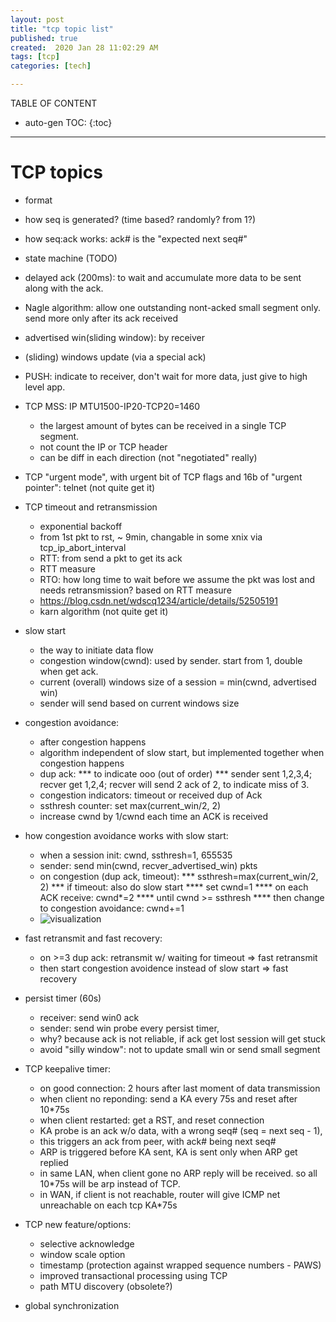 ```yaml
---
layout: post
title: "tcp topic list"
published: true
created:  2020 Jan 28 11:02:29 AM
tags: [tcp]
categories: [tech]

---
```


TABLE OF CONTENT

* auto-gen TOC:
{:toc}

- - -


# TCP topics

* format
* how seq is generated? (time based? randomly? from 1?)
* how seq:ack works: ack# is the "expected next seq#"
* state machine (TODO)
* delayed ack (200ms): to wait and accumulate more data to be sent along with the ack.
* Nagle algorithm: allow one outstanding nont-acked small segment only. send more only after its ack received
* advertised win(sliding window): by receiver
* (sliding) windows update (via a special ack)
* PUSH: indicate to receiver, don't wait for more data, just give to high level app.
* TCP MSS: IP MTU1500-IP20-TCP20=1460
    - the largest amount of bytes can be received in a single TCP segment. 
    - not count the IP or TCP header
    - can be diff in each direction (not "negotiated" really)
* TCP "urgent mode", with urgent bit of TCP flags and 16b of "urgent pointer": telnet (not quite get it)

* TCP timeout and retransmission
  - exponential backoff
  - from 1st pkt to rst, ~ 9min, changable in some xnix via tcp_ip_abort_interval
  - RTT: from send a pkt to get its ack
  - RTT measure
  - RTO: how long time to wait before we assume the pkt was lost and needs retransmission? based on RTT measure
  - https://blog.csdn.net/wdscq1234/article/details/52505191
  - karn algorithm (not quite get it)

* slow start
    - the way to initiate data flow
    - congestion window(cwnd): used by sender. start from 1, double when get ack. 
    - current (overall) windows size of a session = min(cwnd, advertised win)
    - sender will send based on current windows size

* congestion avoidance:
  - after congestion happens
  - algorithm independent of slow start, but implemented together when congestion happens
  - dup ack: 
    *** to indicate ooo (out of order)
    *** sender sent 1,2,3,4; recver get 1,2,4; recver will send 2 ack of 2, to indicate miss of 3.
  - congestion indicators: timeout or received dup of Ack
  - ssthresh counter: set max(current_win/2, 2)
  - increase cwnd by 1/cwnd each time an ACK is received

* how congestion avoidance works with slow start:
  - when a session init: cwnd, ssthresh=1, 655535
  - sender: send min(cwnd, recver_advertised_win) pkts
  - on congestion (dup ack, timeout): 
    *** ssthresh=max(current_win/2, 2)
    *** if timeout: also do slow start
        **** set cwnd=1
        **** on each ACK receive: cwnd*=2
        **** until cwnd >= ssthresh
        **** then change to congestion avoidance: cwnd+=1
  - ![visualization](https://user-images.githubusercontent.com/2038044/73123679-4e392680-3f60-11ea-8a14-52e48e6368f5.png)

* fast retransmit and fast recovery:
  - on >=3 dup ack: retransmit w/ waiting for timeout     => fast retransmit
  - then start congestion avoidence instead of slow start => fast recovery

* persist timer (60s)
  - receiver: send win0 ack
  - sender: send win probe every persist timer, 
  - why? because ack is not reliable, if ack get lost session will get stuck
  - avoid "silly window": not to update small win or send small segment

* TCP keepalive timer:
  - on good connection: 2 hours after last moment of data transmission
  - when client no reponding: send a KA every 75s and reset after 10*75s
  - when client restarted: get a RST, and reset connection
  - KA probe is an ack w/o data, with a wrong seq# (seq = next seq - 1), 
  - this triggers an ack from peer, with ack# being next seq#
  - ARP is triggered before KA sent, KA is sent only when ARP get replied
  - in same LAN, when client gone no ARP reply will be received. so all 10*75s will be arp instead of TCP.
  - in WAN, if client is not reachable, router will give ICMP net unreachable on each tcp KA*75s

* TCP new feature/options:
  - selective acknowledge
  - window scale option
  - timestamp (protection against wrapped sequence numbers - PAWS)
  - improved transactional processing using TCP
  - path MTU discovery (obsolete?)

* global synchronization
